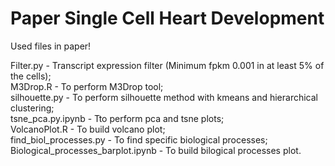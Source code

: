 # Paper Single Cell Heart Development

Used files in paper!

Filter.py - Transcript expression filter (Minimum fpkm 0.001 in at least 5% of the cells);<br>
M3Drop.R - To perform M3Drop tool;<br>
silhouette.py - To perform silhouette method with kmeans and hierarchical clustering;<br>
tsne_pca.py.ipynb - Tto perform pca and tsne plots;<br>
VolcanoPlot.R - To build volcano plot;<br>
find_biol_processes.py - To find specific biological processes;<br>
Biological_processes_barplot.ipynb - To build bilogical processes plot.
